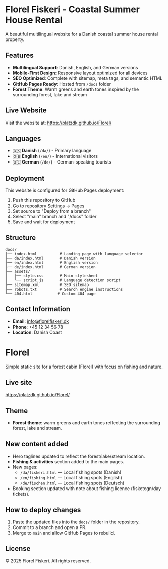 # Florel Fiskeri - Coastal Summer House Rental

A beautiful multilingual website for a Danish coastal summer house rental property.

## Features

- **Multilingual Support**: Danish, English, and German versions
- **Mobile-First Design**: Responsive layout optimized for all devices
- **SEO Optimized**: Complete with sitemap, meta tags, and semantic HTML
- **GitHub Pages Ready**: Hosted from `/docs` folder
- **Forest Theme**: Warm greens and earth tones inspired by the surrounding forest, lake and stream


## Live Website

Visit the website at: https://platzdk.github.io/Florel/

## Languages

- 🇩🇰 **Danish** (`/da/`) - Primary language
- 🇬🇧 **English** (`/en/`) - International visitors
- 🇩🇪 **German** (`/de/`) - German-speaking tourists

## Deployment

This website is configured for GitHub Pages deployment:

1. Push this repository to GitHub
2. Go to repository Settings → Pages
3. Set source to "Deploy from a branch"
4. Select "main" branch and "/docs" folder
5. Save and wait for deployment

## Structure

```
docs/
├── index.html          # Landing page with language selector
├── da/index.html       # Danish version
├── en/index.html       # English version  
├── de/index.html       # German version
├── assets/
│   ├── style.css       # Main stylesheet
│   └── script.js       # Language detection script
├── sitemap.xml         # SEO sitemap
├── robots.txt          # Search engine instructions
└── 404.html           # Custom 404 page
```

## Contact Information

- **Email**: info@florelfiskeri.dk
- **Phone**: +45 12 34 56 78
- **Location**: Danish Coast

# Florel

Simple static site for a forest cabin (Florel) with focus on fishing and nature.

## Live site
https://platzdk.github.io/Florel/

## Theme
- **Forest theme**: warm greens and earth tones reflecting the surrounding forest, lake and stream.

## New content added
- Hero taglines updated to reflect the forest/lake/stream location.
- **Fishing & activities** section added to the main pages.
- New pages:
  - `/da/fiskeri.html` — Local fishing spots (Danish)
  - `/en/fishing.html` — Local fishing spots (English)
  - `/de/fischen.html` — Local fishing spots (Deutsch)
- Booking section updated with note about fishing licence (fisketegn/day tickets).

## How to deploy changes
1. Paste the updated files into the `docs/` folder in the repository.
2. Commit to a branch and open a PR.
3. Merge to `main` and allow GitHub Pages to rebuild.


## License

© 2025 Florel Fiskeri. All rights reserved.
